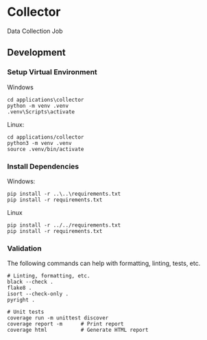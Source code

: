 # Collector

Data Collection Job

## Development

### Setup Virtual Environment

Windows
```
cd applications\collector
python -m venv .venv
.venv\Scripts\activate
```

Linux:
```
cd applications/collector
python3 -m venv .venv
source .venv/bin/activate
```

### Install Dependencies

Windows:
```
pip install -r ..\..\requirements.txt
pip install -r requirements.txt
```

Linux
```
pip install -r ../../requirements.txt
pip install -r requirements.txt
```

### Validation

The following commands can help with formatting, linting, tests, etc.

```
# Linting, formatting, etc.
black --check .
flake8 .
isort --check-only .
pyright .

# Unit tests
coverage run -m unittest discover
coverage report -m      # Print report
coverage html           # Generate HTML report
```
